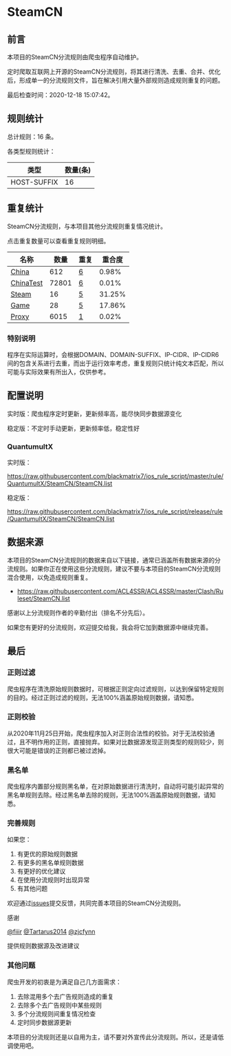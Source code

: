 # SteamCN

## 前言

本项目的SteamCN分流规则由爬虫程序自动维护。

定时爬取互联网上开源的SteamCN分流规则，将其进行清洗、去重、合并、优化后，形成单一的分流规则文件，旨在解决引用大量外部规则造成规则重复的问题。




最后检查时间：2020-12-18 15:07:42。

## 规则统计

总计规则：16 条。

各类型规则统计：

| 类型 | 数量(条) |
| ---- | ---- |
| HOST-SUFFIX | 16 |
## 重复统计

SteamCN分流规则，与本项目其他分流规则重复情况统计。

点击重复数量可以查看重复规则明细。

| 名称 | 数量 | 重复 | 重合度 |
| ---- | ---- | ---- | ------ |
|  [China](https://github.com/blackmatrix7/ios_rule_script/tree/master/rule/QuantumultX/China)    | 612   | [6](https://raw.githubusercontent.com/blackmatrix7/ios_rule_script/master/rule/QuantumultX/SteamCN/Repeat.list)   |   0.98% |
|  [ChinaTest](https://github.com/blackmatrix7/ios_rule_script/tree/master/rule/QuantumultX/ChinaTest)    | 72801   | [6](https://raw.githubusercontent.com/blackmatrix7/ios_rule_script/master/rule/QuantumultX/SteamCN/Repeat.list)   |   0.01% |
|  [Steam](https://github.com/blackmatrix7/ios_rule_script/tree/master/rule/QuantumultX/Steam)    | 16   | [5](https://raw.githubusercontent.com/blackmatrix7/ios_rule_script/master/rule/QuantumultX/SteamCN/Repeat.list)   |   31.25% |
|  [Game](https://github.com/blackmatrix7/ios_rule_script/tree/master/rule/QuantumultX/Game)    | 28   | [5](https://raw.githubusercontent.com/blackmatrix7/ios_rule_script/master/rule/QuantumultX/SteamCN/Repeat.list)   |   17.86% |
|  [Proxy](https://github.com/blackmatrix7/ios_rule_script/tree/master/rule/QuantumultX/Proxy)    | 6015   | [1](https://raw.githubusercontent.com/blackmatrix7/ios_rule_script/master/rule/QuantumultX/SteamCN/Repeat.list)   |   0.02% |
### 特别说明
程序在实际运算时，会根据DOMAIN、DOMAIN-SUFFIX、IP-CIDR、IP-CIDR6间的包含关系进行去重，而出于运行效率考虑，重复规则只统计纯文本匹配，所以可能与实际效果有所出入，仅供参考。

## 配置说明

实时版：爬虫程序定时更新，更新频率高，能尽快同步数据源变化

稳定版：不定时手动更新，更新频率低，稳定性好

### QuantumultX 
实时版：

https://raw.githubusercontent.com/blackmatrix7/ios_rule_script/master/rule/QuantumultX/SteamCN/SteamCN.list

稳定版：

https://raw.githubusercontent.com/blackmatrix7/ios_rule_script/release/rule/QuantumultX/SteamCN/SteamCN.list

## 数据来源

本项目的SteamCN分流规则的数据来自以下链接，通常已涵盖所有数据来源的分流规则。如果你正在使用这些分流规则，建议不要与本项目的SteamCN分流规则混合使用，以免造成规则重复。

- https://raw.githubusercontent.com/ACL4SSR/ACL4SSR/master/Clash/Ruleset/SteamCN.list


感谢以上分流规则作者的辛勤付出（排名不分先后）。

如果您有更好的分流规则，欢迎提交给我，我会将它加到数据源中继续完善。

## 最后

### 正则过滤

爬虫程序在清洗原始规则数据时，可根据正则定向过滤规则，以达到保留特定规则的目的。经过正则过滤的规则，无法100%涵盖原始规则数据，请知悉。

### 正则校验

从2020年11月25日开始，爬虫程序加入对正则合法性的校验。对于无法校验通过，且不明作用的正则，直接抛弃。如果对比数据源发现正则类型的规则较少，则很大可能是错误的正则都已被过滤掉。

### 黑名单

爬虫程序内置部分规则黑名单，在对原始数据进行清洗时，自动将可能引起异常的黑名单规则去除。经过黑名单去除的规则，无法100%涵盖原始规则数据，请知悉。

### 完善规则

如果您：

1. 有更优的原始规则数据
2. 有更多的黑名单规则数据
3. 有更好的优化建议
4. 在使用分流规则时出现异常
5. 有其他问题

欢迎通过[issues](https://github.com/blackmatrix7/ios_rule_script/issues/new)提交反馈，共同完善本项目的SteamCN分流规则。

感谢

[@fiiir](https://github.com/fiiir) [@Tartarus2014](https://github.com/Tartarus2014) [@zjcfynn](https://github.com/zjcfynn) 

提供规则数据源及改进建议

### 其他问题

爬虫开发的初衷是为满足自己几方面需求：

1. 去除混用多个去广告规则造成的重复
2. 去除多个去广告规则中某些规则
3. 多个分流规则间重复情况检查
4. 定时同步数据源更新

本项目的分流规则还是以自用为主，请不要对外宣传此分流规则。所以，还是请低调使用吧。